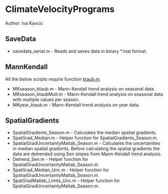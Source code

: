 # ClimateVelocityPrograms

Author: Iva Kavcic

## SaveData

* savedata_serial.m - Reads and saves data in binary *.mat format.

## MannKendall

All the below scripts require function [ktaub.m](http://www.mathworks.com/matlabcentral/fileexchange/authors/23983).

* MKseason_ktaub.m - Mann-Kendall trend analysis on seasonal data.
* MKseason_ktaubMult.m - Mann-Kendall trend analysis on seasonal data
                         with multiple values per season.
* MKyear_ktaub.m - Mann-Kendall trend analysis on year data.

## SpatialGradients

* SpatialGradients_Season.m - Calculates the median spatial gradients.
* SpatGrad_Median.m - Helper function for SpatialGradients_Season.m.
* SpatialGradUncertaintyMatlab_Season.m - Calculates the uncertainties
                                          in median spatial gradients. Before
                                          calculating the spatial gradients the
                                          data are detrended using Sen slopes
                                          from Mann-Kendall trend analysis.
* Detrend_Sen.m - Helper function for SpatialGradUncertaintyMatlab_Season.m.
* SpatGrad_Median_Unc.m - Helper function for SpatialGradUncertaintyMatlab_Season.m.
* SpatGradMatlab_Limits_Unc.m - Helper function for SpatialGradUncertaintyMatlab_Season.m.
